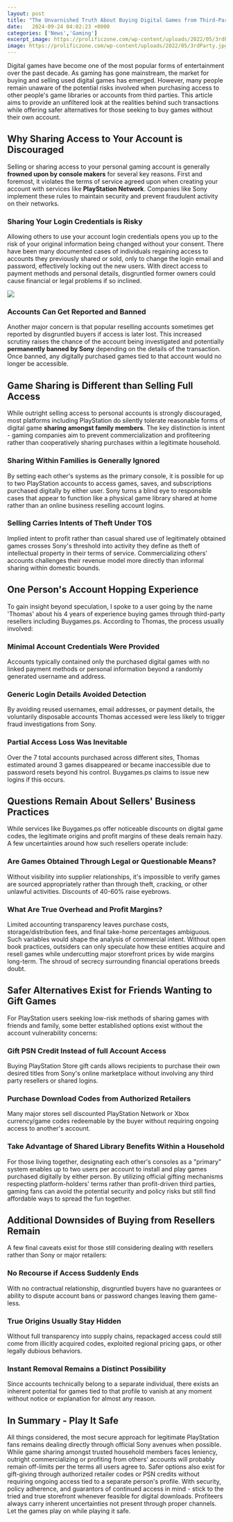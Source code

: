 ```yaml
---
layout: post
title: "The Unvarnished Truth About Buying Digital Games from Third-Party Sellers"
date:   2024-09-24 04:02:23 +0000
categories: ['News','Gaming']
excerpt_image: https://prolificzone.com/wp-content/uploads/2022/05/3rdParty.jpg
image: https://prolificzone.com/wp-content/uploads/2022/05/3rdParty.jpg
---
```


Digital games have become one of the most popular forms of entertainment over the past decade. As gaming has gone mainstream, the market for buying and selling used digital games has emerged. However, many people remain unaware of the potential risks involved when purchasing access to other people's game libraries or accounts from third parties. This article aims to provide an unfiltered look at the realities behind such transactions while offering safer alternatives for those seeking to buy games without their own account.
## Why Sharing Access to Your Account is Discouraged   
Selling or sharing access to your personal gaming account is generally **frowned upon by console makers** for several key reasons. First and foremost, it violates the terms of service agreed upon when creating your account with services like **PlayStation Network**. Companies like Sony implement these rules to maintain security and prevent fraudulent activity on their networks. 
### Sharing Your Login Credentials is Risky
Allowing others to use your account login credentials opens you up to the risk of your original information being changed without your consent. There have been many documented cases of individuals regaining access to accounts they previously shared or sold, only to change the login email and password, effectively locking out the new users. With direct access to payment methods and personal details, disgruntled former owners could cause financial or legal problems if so inclined.

![](https://prolificzone.com/wp-content/uploads/2022/05/3-sellers-600x600.png)
### Accounts Can Get Reported and Banned
Another major concern is that popular reselling accounts sometimes get reported by disgruntled buyers if access is later lost. This increased scrutiny raises the chance of the account being investigated and potentially **permanently banned by Sony** depending on the details of the transaction. Once banned, any digitally purchased games tied to that account would no longer be accessible.
## Game Sharing is Different than Selling Full Access
While outright selling access to personal accounts is strongly discouraged, most platforms including PlayStation do silently tolerate reasonable forms of digital game **sharing amongst family members**. The key distinction is intent - gaming companies aim to prevent commercialization and profiteering rather than cooperatively sharing purchases within a legitimate household. 
### Sharing Within Families is Generally Ignored 
By setting each other's systems as the primary console, it is possible for up to two PlayStation accounts to access games, saves, and subscriptions purchased digitally by either user. Sony turns a blind eye to responsible cases that appear to function like a physical game library shared at home rather than an online business reselling account logins.
### Selling Carries Intents of Theft Under TOS 
Implied intent to profit rather than casual shared use of legitimately obtained games crosses Sony's threshold into activity they define as theft of intellectual property in their terms of service. Commercializing others' accounts challenges their revenue model more directly than informal sharing within domestic bounds.
## One Person's Account Hopping Experience  
To gain insight beyond speculation, I spoke to a user going by the name 'Thomas' about his 4 years of experience buying games through third-party resellers including Buygames.ps. According to Thomas, the process usually involved:
### Minimal Account Credentials Were Provided
Accounts typically contained only the purchased digital games with no linked payment methods or personal information beyond a randomly generated username and address. 
### Generic Login Details Avoided Detection 
By avoiding reused usernames, email addresses, or payment details, the voluntarily disposable accounts Thomas accessed were less likely to trigger fraud investigations from Sony.
### Partial Access Loss Was Inevitable  
Over the 7 total accounts purchased across different sites, Thomas estimated around 3 games disappeared or became inaccessible due to password resets beyond his control. Buygames.ps claims to issue new logins if this occurs.
## Questions Remain About Sellers' Business Practices
While services like Buygames.ps offer noticeable discounts on digital game codes, the legitimate origins and profit margins of these deals remain hazy. A few uncertainties around how such resellers operate include:
### Are Games Obtained Through Legal or Questionable Means?
Without visibility into supplier relationships, it's impossible to verify games are sourced appropriately rather than through theft, cracking, or other unlawful activities. Discounts of 40-60% raise eyebrows.
### What Are True Overhead and Profit Margins?  
Limited accounting transparency leaves purchase costs, storage/distribution fees, and final take-home percentages ambiguous. Such variables would shape the analysis of commercial intent. 
Without open book practices, outsiders can only speculate how these entities acquire and resell games while undercutting major storefront prices by wide margins long-term. The shroud of secrecy surrounding financial operations breeds doubt.
## Safer Alternatives Exist for Friends Wanting to Gift Games
For PlayStation users seeking low-risk methods of sharing games with friends and family, some better established options exist without the account vulnerability concerns:
### Gift PSN Credit Instead of full Account Access
Buying PlayStation Store gift cards allows recipients to purchase their own desired titles from Sony's online marketplace without involving any third party resellers or shared logins.
### Purchase Download Codes from Authorized Retailers  
Many major stores sell discounted PlayStation Network or Xbox currency/game codes redeemable by the buyer without requiring ongoing access to another's account. 
### Take Advantage of Shared Library Benefits Within a Household
For those living together, designating each other's consoles as a "primary" system enables up to two users per account to install and play games purchased digitally by either person.
By utilizing official gifting mechanisms respecting platform-holders' terms rather than profit-driven third parties, gaming fans can avoid the potential security and policy risks but still find affordable ways to spread the fun together.
## Additional Downsides of Buying from Resellers Remain 
A few final caveats exist for those still considering dealing with resellers rather than Sony or major retailers:
### No Recourse if Access Suddenly Ends  
With no contractual relationship, disgruntled buyers have no guarantees or ability to dispute account bans or password changes leaving them game-less.
### True Origins Usually Stay Hidden
Without full transparency into supply chains, repackaged access could still come from illicitly acquired codes, exploited regional pricing gaps, or other legally dubious behaviors. 
### Instant Removal Remains a Distinct Possibility
Since accounts technically belong to a separate individual, there exists an inherent potential for games tied to that profile to vanish at any moment without notice or explanation for almost any reason.
## In Summary - Play It Safe 
All things considered, the most secure approach for legitimate PlayStation fans remains dealing directly through official Sony avenues when possible. While game sharing amongst trusted household members faces leniency, outright commercializing or profiting from others' accounts will probably remain off-limits per the terms all users agree to. 
Safer options also exist for gift-giving through authorized retailer codes or PSN credits without requiring ongoing access tied to a separate person's profile. With security, policy adherence, and guarantors of continued access in mind - stick to the tried and true storefront whenever feasible for digital downloads. Profiteers always carry inherent uncertainties not present through proper channels. Let the games play on while playing it safe.